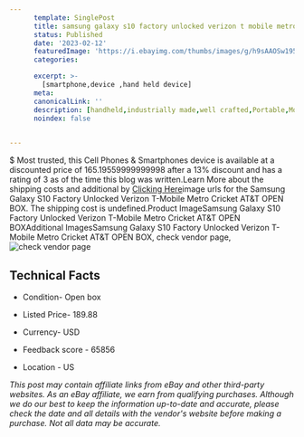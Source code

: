 ```yaml
---
      template: SinglePost
      title: samsung galaxy s10 factory unlocked verizon t mobile metro cricket at t open box
      status: Published
      date: '2023-02-12'
      featuredImage: 'https://i.ebayimg.com/thumbs/images/g/h9sAAOSw195giZSO/s-l225.jpg'
      categories: 

      excerpt: >-
        [smartphone,device ,hand held device]
      meta:
      canonicalLink: ''
      description: [handheld,industrially made,well crafted,Portable,Mobile,Compact,Convenient,Lightweight,Maneuverable,Man-portable,Miniature,Carriable,Hand-held,Light,Holdable,Transportable,Mobile device,Pocket-sized,On-the-go,Wireless,Cordless,Compact size,Convenient size, smartphone,device ,hand held device]
      noindex: false

        
---
```

$
    Most trusted, this Cell Phones & Smartphones device is available at a discounted price of 165.19559999999998 after a 13% discount and has a rating of 3 as of the time this blog was written.Learn More about the shipping costs and additional by [Clicking Here](https://www.ebay.com/itm/114785092853?hash=item1ab9b984f5%3Ag%3Ah9sAAOSw195giZSO&amdata=enc%3AAQAHAAAA4EHsiYsjV5Uu5a2CACWKwgjCHoUKnrgos245YIRclV8VWODULiNMmPc7dTZ%2BYDDio7NsXrt6F083ju2V4HgmQ53isMBoWKgLjZQt9E8iXyB%2B1itQzVC6QvWXa1vo9jpLvhhcSX14m2qNHZgF%2BoFyVYJH5Y3o%2Fgi9QVY08vOA1J%2FEjVcqlyoMKsQtPHw7Tg5BDNfXQJRxaxwAeT10MzfOQcrzlVJfcOBbkFJmkX%2FAyv9W3R9%2Fvi0v3A6jFs8SQbeacZ6NeE70ysdKg%2BLL%2FGnPGPfjvRp7UYUb5hWN8mAdg3CM&mkevt=1&mkcid=1&mkrid=711-53200-19255-0&campid=%253CePNCampaignId%253E&customid=%253CreferenceId%253E&toolid=10049)image urls for the Samsung Galaxy S10 Factory Unlocked Verizon T-Mobile Metro Cricket AT&T OPEN BOX. The shipping cost is undefined.Product ImageSamsung Galaxy S10 Factory Unlocked Verizon T-Mobile Metro Cricket AT&T OPEN BOXAdditional ImagesSamsung Galaxy S10 Factory Unlocked Verizon T-Mobile Metro Cricket AT&T OPEN BOX, check vendor page, ![check vendor page]()
    
    

 ## Technical Facts 



     
      

 - Condition- Open box 


      

 - Listed Price- 189.88 


      

 - Currency- USD 


      

 - Feedback score - 65856 


      

 - Location - US 


      
      

 *_This post may contain affiliate links from eBay and other third-party websites. As an eBay affiliate, we earn from qualifying purchases. Although we do our best to keep the information up-to-date and accurate, please check the date and all details with the vendor's website before making a purchase. Not all data may be accurate._*



    
    
    
    
    